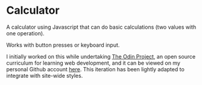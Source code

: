 # Calculator

A calculator using Javascript that can do basic calculations (two values with one operation).

Works with button presses or keyboard input.

I initially worked on this while undertaking [The Odin Project](https://www.theodinproject.com/), an open source curriculum for learning web development, and it can be viewed on my personal Github account [here](https://github.com/ellis-burgess/calculator). This iteration has been lightly adapted to integrate with site-wide styles.